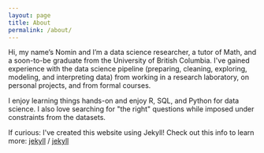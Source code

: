 ```yaml
---
layout: page
title: About
permalink: /about/
---
```


Hi, my name’s Nomin and I’m a data science researcher, a tutor of Math, and a soon-to-be graduate from the University of British Columbia. I've gained experience with the data science pipeline (preparing, cleaning, exploring, modeling, and interpreting data) from working in a research laboratory, on personal projects, and from formal courses.  

I enjoy learning things hands-on and enjoy R, SQL, and Python for data science. I also love searching for "the right" questions while imposed under constraints from the datasets.  



If curious: I've created this website using Jekyll! Check out this info to learn more:
[jekyll][jekyll-organization] /
[jekyll](https://github.com/jekyll/jekyll)


[jekyll-organization]: https://github.com/jekyll
